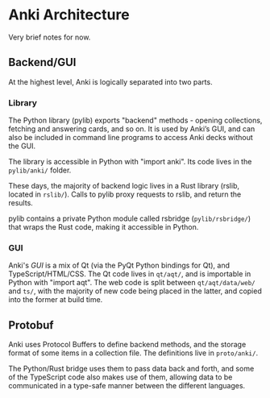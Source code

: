 # Anki Architecture

Very brief notes for now.

## Backend/GUI

At the highest level, Anki is logically separated into two parts.

### Library

The Python library (pylib) exports "backend" methods - opening collections,
fetching and answering cards, and so on. It is used by Anki’s GUI, and can also
be included in command line programs to access Anki decks without the GUI.

The library is accessible in Python with "import anki". Its code lives in
the `pylib/anki/` folder.

These days, the majority of backend logic lives in a Rust library (rslib, located in `rslib/`). Calls to pylib proxy requests to rslib, and return the results.

pylib contains a private Python module called rsbridge (`pylib/rsbridge/`) that wraps the Rust code, making it accessible in Python.

### GUI

Anki's *GUI* is a mix of Qt (via the PyQt Python bindings for Qt), and
TypeScript/HTML/CSS. The Qt code lives in `qt/aqt/`, and is importable in Python
with "import aqt". The web code is split between `qt/aqt/data/web/` and `ts/`,
with the majority of new code being placed in the latter, and copied into the
former at build time.

## Protobuf

Anki uses Protocol Buffers to define backend methods, and the storage format of
some items in a collection file. The definitions live in `proto/anki/`.

The Python/Rust bridge uses them to pass data back and forth, and some of the TypeScript code also makes use of them, allowing data to be communicated in a type-safe manner between the different languages.